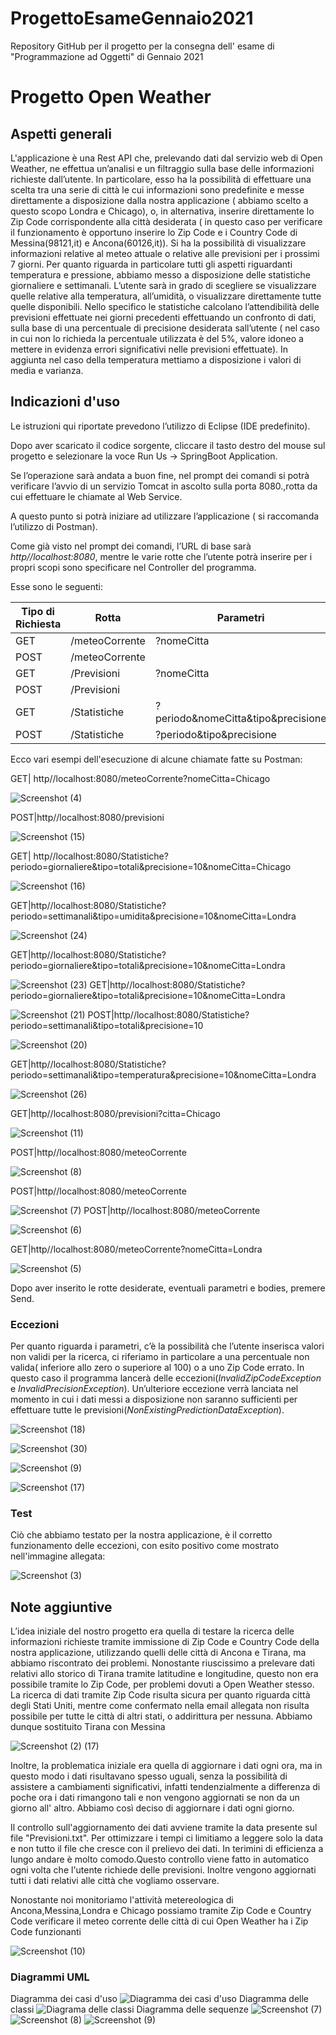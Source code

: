 # ProgettoEsameGennaio2021
Repository GitHub per il progetto per la consegna dell' esame di "Programmazione ad Oggetti" di Gennaio 2021
# Progetto Open Weather
## Aspetti generali

L'applicazione è una Rest API che, prelevando dati dal servizio web di Open Weather, ne effettua un’analisi e un filtraggio sulla base delle informazioni richieste dall’utente. In particolare, esso ha la possibilità di effettuare una scelta tra una serie di città le cui informazioni sono predefinite e messe direttamente a disposizione dalla nostra applicazione ( abbiamo scelto a questo scopo Londra e Chicago), o, in alternativa, inserire direttamente lo Zip Code corrispondente alla città desiderata ( in questo caso per verificare il funzionamento è opportuno inserire lo Zip Code e i Country Code di Messina(98121,it) e Ancona(60126,it)). Si ha la possibilità di visualizzare informazioni relative al meteo attuale o relative alle previsioni per i prossimi 7 giorni. Per quanto riguarda in particolare tutti gli aspetti riguardanti temperatura e pressione, abbiamo messo a disposizione delle statistiche giornaliere e settimanali. L’utente sarà in grado di scegliere se visualizzare quelle relative alla temperatura, all’umidità, o visualizzare direttamente tutte quelle disponibili. Nello specifico le statistiche calcolano l’attendibilità delle previsioni effettuate nei giorni precedenti effettuando un confronto di dati, sulla base di una percentuale di precisione desiderata sall’utente ( nel caso in cui non lo richieda la percentuale utilizzata è del 5%, valore idoneo a mettere in evidenza errori significativi nelle previsioni effettuate). In aggiunta nel caso della temperatura mettiamo a disposizione i valori di media e varianza.

## Indicazioni d'uso


Le istruzioni qui riportate prevedono l’utilizzo di Eclipse (IDE predefinito).

Dopo aver scaricato il codice sorgente, cliccare il tasto destro del mouse sul progetto e selezionare la voce Run Us -> SpringBoot Application.

Se l’operazione sarà andata a buon fine, nel prompt dei comandi si potrà verificare l’avvio di un servizio Tomcat in ascolto sulla porta 8080.,rotta da cui effettuare le chiamate al Web Service. 

A questo punto si potrà iniziare ad utilizzare l’applicazione ( si raccomanda l’utilizzo di Postman).

Come già visto nel prompt dei comandi, l’URL di base sarà *http//localhost:8080*, mentre le varie rotte che l’utente potrà inserire per i propri scopi sono specificare nel Controller del programma. 

Esse sono le seguenti:

 Tipo di Richiesta| Rotta | Parametri | Body 
 ----------|--------|----------|---------
 GET| /meteoCorrente| ?nomeCitta|
 POST|/meteoCorrente||JSONObject
 GET|/Previsioni|?nomeCitta|
 POST|/Previsioni||JSONObject
 GET|/Statistiche|?periodo&nomeCitta&tipo&precisione|
 POST|/Statistiche|?periodo&tipo&precisione|JSONObject
 
 Ecco vari esempi dell'esecuzione di alcune chiamate fatte su Postman:

GET| http//localhost:8080/meteoCorrente?nomeCitta=Chicago
 


![Screenshot (4)](https://user-images.githubusercontent.com/75529879/105379357-08fc1300-5c0d-11eb-84df-2c18f30bc9dc.png)

POST|http//localhost:8080/previsioni

![Screenshot (15)](https://user-images.githubusercontent.com/75529879/105380380-1b2a8100-5c0e-11eb-8071-7735d86e2e2c.png)

GET| http//localhost:8080/Statistiche?periodo=giornaliere&tipo=totali&precisione=10&nomeCitta=Chicago

![Screenshot (16)](https://user-images.githubusercontent.com/75529879/105380400-1fef3500-5c0e-11eb-8509-e96a64fb3488.png)



GET|http//localhost:8080/Statistiche?periodo=settimanali&tipo=umidita&precisione=10&nomeCitta=Londra

![Screenshot (24)](https://user-images.githubusercontent.com/75529879/105382377-4b731f00-5c10-11eb-9afb-5f6fe14c1358.png)

GET|http//localhost:8080/Statistiche?periodo=giornaliere&tipo=totali&precisione=10&nomeCitta=Londra

![Screenshot (23)](https://user-images.githubusercontent.com/75529879/105382672-9db44000-5c10-11eb-86e3-f8b2ff8473be.png)
GET|http//localhost:8080/Statistiche?periodo=giornaliere&tipo=totali&precisione=10&nomeCitta=Londra

![Screenshot (21)](https://user-images.githubusercontent.com/75529879/105382935-e4a23580-5c10-11eb-8a24-2e635e6a85d1.png)
POST|http//localhost:8080/Statistiche?periodo=settimanali&tipo=totali&precisione=10

![Screenshot (20)](https://user-images.githubusercontent.com/75529879/105382951-e9ff8000-5c10-11eb-89d4-39b260cf6fb7.png)

GET|http//localhost:8080/Statistiche?periodo=settimanali&tipo=temperatura&precisione=10&nomeCitta=Londra

![Screenshot (26)](https://user-images.githubusercontent.com/75529879/105383618-95103980-5c11-11eb-927d-24d89eaea891.png)

GET|http//localhost:8080/previsioni?citta=Chicago

![Screenshot (11)](https://user-images.githubusercontent.com/75529879/105383601-90e41c00-5c11-11eb-8468-2c206741a2d6.png)


POST|http//localhost:8080/meteoCorrente

![Screenshot (8)](https://user-images.githubusercontent.com/75529879/105383571-89247780-5c11-11eb-9f64-c1dba33917f3.png)

POST|http//localhost:8080/meteoCorrente

![Screenshot (7)](https://user-images.githubusercontent.com/75529879/105383564-86298700-5c11-11eb-99dc-39135001870b.png)
POST|http//localhost:8080/meteoCorrente

![Screenshot (6)](https://user-images.githubusercontent.com/75529879/105383546-832e9680-5c11-11eb-96d4-4d97ec0c920b.png)

GET|http//localhost:8080/meteoCorrente?nomeCitta=Londra

![Screenshot (5)](https://user-images.githubusercontent.com/75529879/105383523-7f027900-5c11-11eb-854d-827cb6c9d471.png)








 
 Dopo aver inserito le rotte desiderate, eventuali parametri e bodies, premere Send.
 
 ### Eccezioni
 Per quanto riguarda i parametri, c’è la possibilità che l’utente inserisca valori non validi per la ricerca, ci riferiamo in particolare a una percentuale non valida( inferiore allo zero o superiore al 100) o a uno Zip Code errato. In questo caso il programma lancerà delle eccezioni(*InvalidZipCodeException* e *InvalidPrecisionException*). Un’ulteriore eccezione verrà lanciata nel momento in cui i dati messi a disposizione non saranno sufficienti per effettuare tutte le previsioni(*NonExistingPredictionDataException*). 

 ![Screenshot (18)](https://user-images.githubusercontent.com/75529879/105383638-9a6d8400-5c11-11eb-9c2a-e3688cf4d492.png)
 
 ![Screenshot (30)](https://user-images.githubusercontent.com/75529879/105383632-980b2a00-5c11-11eb-8b9e-ef5378f74992.png)
 
 ![Screenshot (9)](https://user-images.githubusercontent.com/75529879/105383580-8b86d180-5c11-11eb-916a-42247c06defa.png)
 
 ![Screenshot (17)](https://user-images.githubusercontent.com/75529879/105380428-267dac80-5c0e-11eb-8dcf-8c36df8440ea.png)
 
 
 ### Test
 Ciò che abbiamo testato per la nostra applicazione, è il corretto funzionamento delle eccezioni, con esito positivo come mostrato nell'immagine allegata:
 
 ![Screenshot (3)](https://user-images.githubusercontent.com/75529879/105378551-372d2300-5c0c-11eb-91df-4ec69b14ffe1.png)

 
 
 
 ## Note aggiuntive
 
 L’idea iniziale del nostro progetto era quella di testare la ricerca delle informazioni richieste tramite immissione di Zip Code e Country Code della nostra applicazione, utilizzando quelli delle città di Ancona e Tirana, ma abbiamo riscontrato dei problemi. Nonostante riuscissimo a prelevare dati relativi allo storico di Tirana tramite latitudine e longitudine, questo non era possibile tramite lo Zip Code, per problemi dovuti a Open Weather stesso. La ricerca di dati tramite Zip Code risulta sicura per quanto riguarda città degli Stati Uniti, mentre come confermato nella email allegata non risulta possibile per tutte le città di altri stati, o addirittura per nessuna. Abbiamo dunque sostituito Tirana con Messina
 
 ![Screenshot (2) (17)](https://user-images.githubusercontent.com/75529879/105379066-c33f4a80-5c0c-11eb-8c4f-93e5f006d25a.png)


Inoltre, la problematica iniziale era quella di aggiornare i dati ogni ora, ma in questo modo i dati risultavano spesso uguali, senza la possibilità di assistere a cambiamenti significativi, infatti tendenzialmente  a differenza di poche ora i dati rimangono tali e non vengono aggiornati se non da un giorno all' altro. Abbiamo così deciso di aggiornare i dati ogni giorno.

Il controllo sull'aggiornamento dei dati avviene tramite la data presente sul file "Previsioni.txt". Per ottimizzare i tempi ci limitiamo a leggere solo la data e non tutto il file che cresce con il prelievo dei dati. In terimini di efficienza a lungo andare è molto comodo.Questo controllo viene fatto in automatico ogni volta che l'utente richiede delle previsioni. Inoltre vengono aggiornati tutti i dati relativi alle città che vogliamo osservare.

Nonostante noi monitoriamo l'attività metereologica di Ancona,Messina,Londra e Chicago possiamo tramite Zip Code e Country Code verificare il meteo corrente delle città di cui Open Weather ha i Zip Code funzionanti

![Screenshot (10)](https://user-images.githubusercontent.com/75529879/105383590-8e81c200-5c11-11eb-9902-e96b04cc72ae.png)

### Diagrammi UML



Diagramma dei casi d'uso
![Diagramma dei casi d'uso](https://user-images.githubusercontent.com/75529879/105388913-7f057780-5c17-11eb-8cc6-e9409b240d9f.jpg)
Diagramma delle classi
![Diagrama delle classi](https://user-images.githubusercontent.com/75529879/105388379-de16bc80-5c16-11eb-8d7a-7f764f6f0d45.jpg)
Diagramma delle sequenze
![Screenshot (7)](https://user-images.githubusercontent.com/75529879/105388091-85472400-5c16-11eb-8895-fc249e3d9178.png)
![Screenshot (8)](https://user-images.githubusercontent.com/75529879/105388102-88daab00-5c16-11eb-8601-d20ed3f43a6e.png)
![Screenshot (9)](https://user-images.githubusercontent.com/75529879/105388113-8d06c880-5c16-11eb-94b4-45326334aa32.png)




 
